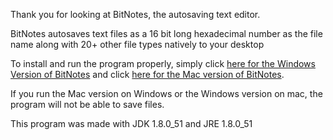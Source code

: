 Thank you for looking at BitNotes, the autosaving text editor.

BitNotes autosaves text files as a 16 bit long hexadecimal number as the file name 
along with 20+ other file types natively to your desktop

To install and run the program properly, simply click [here for the Windows Version of BitNotes](https://www.dropbox.com/s/18kwhjqwar3rmr3/BitNotes.jar?dl=0) and click [here for the Mac version of BitNotes](https://www.dropbox.com/s/20g7naswrhrovpw/BitNotes.jar?dl=0).

If you run the Mac version on Windows or the Windows version on mac, the program will not be able
to save files.

This program was made with JDK 1.8.0_51 and JRE 1.8.0_51
